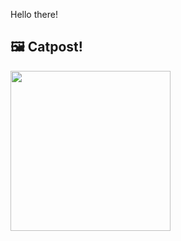 Hello there!



## 🖼️ Catpost!

<sub>
    <img src="https://cdn2.thecatapi.com/images/rqI1MhoKB.jpg" height="256">
</sub>

